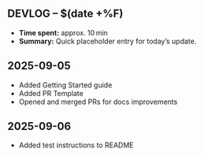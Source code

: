 ## DEVLOG – $(date +%F)

- **Time spent:** approx. 10 min
- **Summary:** Quick placeholder entry for today’s update.
## 2025-09-05
- Added Getting Started guide
- Added PR Template
- Opened and merged PRs for docs improvements

## 2025-09-06
- Added test instructions to README
